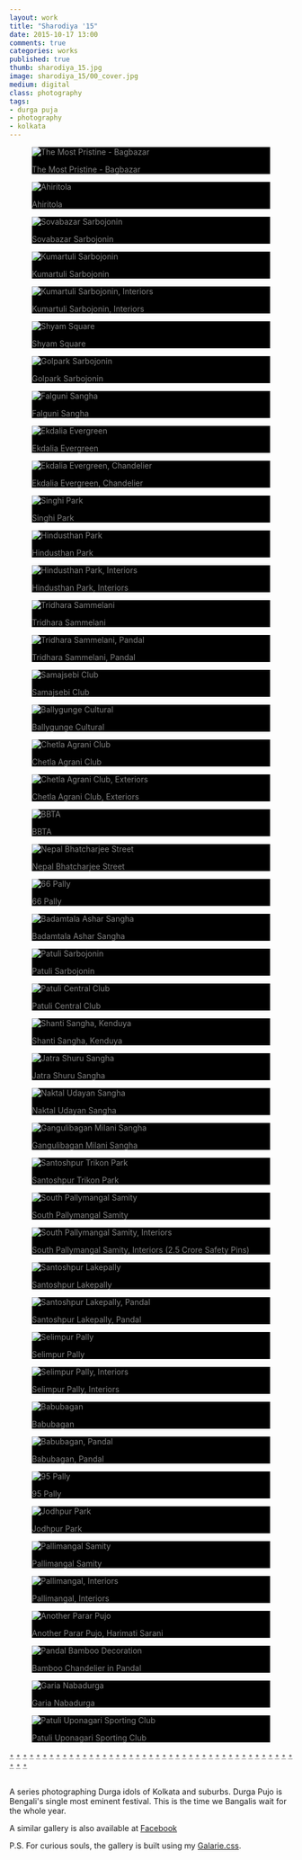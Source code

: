 ```yaml
---
layout: work
title: "Sharodiya '15"
date: 2015-10-17 13:00
comments: true
categories: works
published: true
thumb: sharodiya_15.jpg
image: sharodiya_15/00_cover.jpg
medium: digital
class: photography
tags:
- durga puja
- photography
- kolkata
---
```


<div class="galarie autoplay items-46">

  <div id="item-1" class="control-operator"></div>
  <div id="item-2" class="control-operator"></div>
  <div id="item-3" class="control-operator"></div>
  <div id="item-4" class="control-operator"></div>
  <div id="item-5" class="control-operator"></div>
  <div id="item-6" class="control-operator"></div>
  <div id="item-7" class="control-operator"></div>
  <div id="item-8" class="control-operator"></div>
  <div id="item-9" class="control-operator"></div>
  <div id="item-10" class="control-operator"></div>
  <div id="item-11" class="control-operator"></div>
  <div id="item-12" class="control-operator"></div>
  <div id="item-13" class="control-operator"></div>
  <div id="item-14" class="control-operator"></div>
  <div id="item-15" class="control-operator"></div>
  <div id="item-16" class="control-operator"></div>
  <div id="item-17" class="control-operator"></div>
  <div id="item-18" class="control-operator"></div>
  <div id="item-19" class="control-operator"></div>
  <div id="item-20" class="control-operator"></div>
  <div id="item-21" class="control-operator"></div>
  <div id="item-22" class="control-operator"></div>
  <div id="item-23" class="control-operator"></div>
  <div id="item-24" class="control-operator"></div>
  <div id="item-25" class="control-operator"></div>
  <div id="item-26" class="control-operator"></div>
  <div id="item-27" class="control-operator"></div>
  <div id="item-28" class="control-operator"></div>
  <div id="item-29" class="control-operator"></div>
  <div id="item-30" class="control-operator"></div>
  <div id="item-31" class="control-operator"></div>
  <div id="item-32" class="control-operator"></div>
  <div id="item-33" class="control-operator"></div>
  <div id="item-34" class="control-operator"></div>
  <div id="item-35" class="control-operator"></div>
  <div id="item-36" class="control-operator"></div>
  <div id="item-37" class="control-operator"></div>
  <div id="item-38" class="control-operator"></div>
  <div id="item-39" class="control-operator"></div>
  <div id="item-40" class="control-operator"></div>
  <div id="item-41" class="control-operator"></div>
  <div id="item-42" class="control-operator"></div>
  <div id="item-43" class="control-operator"></div>
  <div id="item-44" class="control-operator"></div>
  <div id="item-45" class="control-operator"></div>
  <div id="item-46" class="control-operator"></div>

  <figure class="item" style="background-color: black;color: grey;">
    <img src="/images/works/sharodiya_15/46_bagbazaar.jpg" alt="The Most Pristine - Bagbazar">
    <p>The Most Pristine - Bagbazar</p>
  </figure>

  <figure class="item" style="background-color: black;color: grey;">
    <img src="/images/works/sharodiya_15/45_ahiritola.jpg" alt="Ahiritola">
    <p>Ahiritola</p>
  </figure>

  <figure class="item" style="background-color: black;color: grey;">
    <img src="/images/works/sharodiya_15/44_shovabazaar_sarbojonin.jpg" alt="Sovabazar Sarbojonin">
    <p>Sovabazar Sarbojonin</p>
  </figure>

  <figure class="item" style="background-color: black;color: grey;">
    <img src="/images/works/sharodiya_15/43_kumartuli_sarbojonin.jpg" alt="Kumartuli Sarbojonin">
    <p>Kumartuli Sarbojonin</p>
  </figure>

  <figure class="item" style="background-color: black;color: grey;">
    <img src="/images/works/sharodiya_15/42_kumartuli_sarbojonin.jpg" alt="Kumartuli Sarbojonin, Interiors">
    <p>Kumartuli Sarbojonin, Interiors</p>
  </figure>

  <figure class="item" style="background-color: black;color: grey;">
    <img src="/images/works/sharodiya_15/41_shyam_square.jpg" alt="Shyam Square">
    <p>Shyam Square</p>
  </figure>

  <figure class="item" style="background-color: black;color: grey;">
    <img src="/images/works/sharodiya_15/40_golpark_sarbojonin.jpg" alt="Golpark Sarbojonin">
    <p>Golpark Sarbojonin</p>
  </figure>

  <figure class="item" style="background-color: black;color: grey;">
    <img src="/images/works/sharodiya_15/39_falguni_sangha.jpg" alt="Falguni Sangha">
    <p>Falguni Sangha</p>
  </figure>

  <figure class="item" style="background-color: black;color: grey;">
    <img src="/images/works/sharodiya_15/38_ekdalia_evergreen.jpg" alt="Ekdalia Evergreen">
    <p>Ekdalia Evergreen</p>
  </figure>

  <figure class="item" style="background-color: black;color: grey;">
    <img src="/images/works/sharodiya_15/37_ekdalia_evergreen.jpg" alt="Ekdalia Evergreen, Chandelier">
    <p>Ekdalia Evergreen, Chandelier</p>
  </figure>

  <figure class="item" style="background-color: black;color: grey;">
    <img src="/images/works/sharodiya_15/36_singhi_park.jpg" alt="Singhi Park">
    <p>Singhi Park</p>
  </figure>

  <figure class="item" style="background-color: black;color: grey;">
    <img src="/images/works/sharodiya_15/35_hindusthan_park.jpg" alt="Hindusthan Park">
    <p>Hindusthan Park</p>
  </figure>

  <figure class="item" style="background-color: black;color: grey;">
    <img src="/images/works/sharodiya_15/34_hindusthan_park.jpg" alt="Hindusthan Park, Interiors">
    <p>Hindusthan Park, Interiors</p>
  </figure>

  <figure class="item" style="background-color: black;color: grey;">
    <img src="/images/works/sharodiya_15/33_tridhara.jpg" alt="Tridhara Sammelani">
    <p>Tridhara Sammelani</p>
  </figure>

  <figure class="item" style="background-color: black;color: grey;">
    <img src="/images/works/sharodiya_15/32_tridhara.jpg" alt="Tridhara Sammelani, Pandal">
    <p>Tridhara Sammelani, Pandal</p>
  </figure>

  <figure class="item" style="background-color: black;color: grey;">
    <img src="/images/works/sharodiya_15/31_samajsebi.jpg" alt="Samajsebi Club">
    <p>Samajsebi Club</p>
  </figure>

  <figure class="item" style="background-color: black;color: grey;">
    <img src="/images/works/sharodiya_15/30_balllygunge_cultural.jpg" alt="Ballygunge Cultural">
    <p>Ballygunge Cultural</p>
  </figure>

  <figure class="item" style="background-color: black;color: grey;">
    <img src="/images/works/sharodiya_15/29_chetla_agrani.jpg" alt="Chetla Agrani Club">
    <p>Chetla Agrani Club</p>
  </figure>

  <figure class="item" style="background-color: black;color: grey;">
    <img src="/images/works/sharodiya_15/28_chetla_agrani.jpg" alt="Chetla Agrani Club, Exteriors">
    <p>Chetla Agrani Club, Exteriors</p>
  </figure>

  <figure class="item" style="background-color: black;color: grey;">
    <img src="/images/works/sharodiya_15/27_bbta.jpg" alt="BBTA">
    <p>BBTA</p>
  </figure>

  <figure class="item" style="background-color: black;color: grey;">
    <img src="/images/works/sharodiya_15/26_nepal_bhatcharjee_street.jpg" alt="Nepal Bhatcharjee Street">
    <p>Nepal Bhatcharjee Street</p>
  </figure>

  <figure class="item" style="background-color: black;color: grey;">
    <img src="/images/works/sharodiya_15/25_66_pally.jpg" alt="66 Pally">
    <p>66 Pally</p>
  </figure>

  <figure class="item" style="background-color: black;color: grey;">
    <img src="/images/works/sharodiya_15/24_badamtala_ashar_sangha.jpg" alt="Badamtala Ashar Sangha">
    <p>Badamtala Ashar Sangha</p>
  </figure>

  <figure class="item" style="background-color: black;color: grey;">
    <img src="/images/works/sharodiya_15/23_patuli_sarbojonin.jpg" alt="Patuli Sarbojonin">
    <p>Patuli Sarbojonin</p>
  </figure>

  <figure class="item" style="background-color: black;color: grey;">
    <img src="/images/works/sharodiya_15/22_patuli_central_club.jpg" alt="Patuli Central Club">
    <p>Patuli Central Club</p>
  </figure>
  
  <figure class="item" style="background-color: black;color: grey;">
    <img src="/images/works/sharodiya_15/21_kenduya_shanti_sangha.jpg" alt="Shanti Sangha, Kenduya">
    <p>Shanti Sangha, Kenduya</p>
  </figure>

  <figure class="item" style="background-color: black;color: grey;">
    <img src="/images/works/sharodiya_15/20_jatra_shuru_sangha.jpg" alt="Jatra Shuru Sangha">
    <p>Jatra Shuru Sangha</p>
  </figure>

  <figure class="item" style="background-color: black;color: grey;">
    <img src="/images/works/sharodiya_15/19_naktala_udayan_sangha.jpg" alt="Naktal Udayan Sangha">
    <p>Naktal Udayan Sangha</p>
  </figure>

  <figure class="item" style="background-color: black;color: grey;">
    <img src="/images/works/sharodiya_15/18_gangulibagan_milani_sangha.jpg" alt="Gangulibagan Milani Sangha">
    <p>Gangulibagan Milani Sangha</p>
  </figure>

  <figure class="item" style="background-color: black;color: grey;">
    <img src="/images/works/sharodiya_15/17_santoshpur_trikon_park.jpg" alt="Santoshpur Trikon Park">
    <p>Santoshpur Trikon Park</p>
  </figure>

  <figure class="item" style="background-color: black;color: grey;">
    <img src="/images/works/sharodiya_15/16_south_pallymangal_samity.jpg" alt="South Pallymangal Samity">
    <p>South Pallymangal Samity</p>
  </figure>

  <figure class="item" style="background-color: black;color: grey;">
    <img src="/images/works/sharodiya_15/15_south_pallymangal_samity.jpg" alt="South Pallymangal Samity, Interiors">
    <p>South Pallymangal Samity, Interiors (2.5 Crore Safety Pins)</p>
  </figure>

  <figure class="item" style="background-color: black;color: grey;">
    <img src="/images/works/sharodiya_15/14_santoshpur_lakepally.jpg" alt="Santoshpur Lakepally">
    <p>Santoshpur Lakepally</p>
  </figure>

  <figure class="item" style="background-color: black;color: grey;">
    <img src="/images/works/sharodiya_15/13_santoshpur_lakepally.jpg" alt="Santoshpur Lakepally, Pandal">
    <p>Santoshpur Lakepally, Pandal</p>
  </figure>

  <figure class="item" style="background-color: black;color: grey;">
    <img src="/images/works/sharodiya_15/12_selimpur_palli.jpg" alt="Selimpur Pally">
    <p>Selimpur Pally</p>
  </figure>

  <figure class="item" style="background-color: black;color: grey;">
    <img src="/images/works/sharodiya_15/11_selimpur_palli.jpg" alt="Selimpur Pally, Interiors">
    <p>Selimpur Pally, Interiors</p>
  </figure>

  <figure class="item" style="background-color: black;color: grey;">
    <img src="/images/works/sharodiya_15/10_babubagan.jpg" alt="Babubagan">
    <p>Babubagan</p>
  </figure>

  <figure class="item" style="background-color: black;color: grey;">
    <img src="/images/works/sharodiya_15/09_babubagan.jpg" alt="Babubagan, Pandal">
    <p>Babubagan, Pandal</p>
  </figure>

  <figure class="item" style="background-color: black;color: grey;">
    <img src="/images/works/sharodiya_15/08_95_palli.jpg" alt="95 Pally">
    <p>95 Pally</p>
  </figure>

  <figure class="item" style="background-color: black;color: grey;">
    <img src="/images/works/sharodiya_15/07_jodhpur_park.jpg" alt="Jodhpur Park">
    <p>Jodhpur Park</p>
  </figure>

  <figure class="item" style="background-color: black;color: grey;">
    <img src="/images/works/sharodiya_15/06_pallimangal.jpg" alt="Pallimangal Samity">
    <p>Pallimangal Samity</p>
  </figure>

  <figure class="item" style="background-color: black;color: grey;">
    <img src="/images/works/sharodiya_15/05_pallimangal.jpg" alt="Pallimangal, Interiors">
    <p>Pallimangal, Interiors</p>
  </figure>

  <figure class="item" style="background-color: black;color: grey;">
    <img src="/images/works/sharodiya_15/04_unknown.jpg" alt="Another Parar Pujo">
    <p>Another Parar Pujo, Harimati Sarani</p>
  </figure>

  <figure class="item" style="background-color: black;color: grey;">
    <img src="/images/works/sharodiya_15/03_decoration.jpg" alt="Pandal Bamboo Decoration">
    <p>Bamboo Chandelier in Pandal</p>
  </figure>

  <figure class="item" style="background-color: black;color: grey;">
    <img src="/images/works/sharodiya_15/02_nabadurga.jpg" alt="Garia Nabadurga">
    <p>Garia Nabadurga</p>
  </figure>

  <figure class="item" style="background-color: black;color: grey;">
    <img src="/images/works/sharodiya_15/01_patuli.jpg" alt="Patuli Uponagari Sporting Club">
    <p>Patuli Uponagari Sporting Club</p>
  </figure>


  <div class="controls" style="position: relative; border-bottom:none;">
    <a href="#item-1" class="control-button" style="color:grey;border-bottom:none;">•</a>
    <a href="#item-2" class="control-button" style="color:grey;border-bottom:none;">•</a>
    <a href="#item-3" class="control-button" style="color:grey;border-bottom:none;">•</a>
    <a href="#item-4" class="control-button" style="color:grey;border-bottom:none;">•</a>
    <a href="#item-5" class="control-button" style="color:grey;border-bottom:none;">•</a>
    <a href="#item-6" class="control-button" style="color:grey;border-bottom:none;">•</a>
    <a href="#item-7" class="control-button" style="color:grey;border-bottom:none;">•</a>
    <a href="#item-8" class="control-button" style="color:grey;border-bottom:none;">•</a>
    <a href="#item-9" class="control-button" style="color:grey;border-bottom:none;">•</a>
    <a href="#item-10" class="control-button" style="color:grey;border-bottom:none;">•</a>
    <a href="#item-11" class="control-button" style="color:grey;border-bottom:none;">•</a>
    <a href="#item-12" class="control-button" style="color:grey;border-bottom:none;">•</a>
    <a href="#item-13" class="control-button" style="color:grey;border-bottom:none;">•</a>
    <a href="#item-14" class="control-button" style="color:grey;border-bottom:none;">•</a>
    <a href="#item-15" class="control-button" style="color:grey;border-bottom:none;">•</a>
    <a href="#item-16" class="control-button" style="color:grey;border-bottom:none;">•</a>
    <a href="#item-17" class="control-button" style="color:grey;border-bottom:none;">•</a>
    <a href="#item-18" class="control-button" style="color:grey;border-bottom:none;">•</a>
    <a href="#item-19" class="control-button" style="color:grey;border-bottom:none;">•</a>
    <a href="#item-20" class="control-button" style="color:grey;border-bottom:none;">•</a>
    <a href="#item-21" class="control-button" style="color:grey;border-bottom:none;">•</a>
    <a href="#item-22" class="control-button" style="color:grey;border-bottom:none;">•</a>
    <a href="#item-23" class="control-button" style="color:grey;border-bottom:none;">•</a>
    <a href="#item-24" class="control-button" style="color:grey;border-bottom:none;">•</a>
    <a href="#item-25" class="control-button" style="color:grey;border-bottom:none;">•</a>
    <a href="#item-26" class="control-button" style="color:grey;border-bottom:none;">•</a>
    <a href="#item-27" class="control-button" style="color:grey;border-bottom:none;">•</a>
    <a href="#item-28" class="control-button" style="color:grey;border-bottom:none;">•</a>
    <a href="#item-29" class="control-button" style="color:grey;border-bottom:none;">•</a>
    <a href="#item-30" class="control-button" style="color:grey;border-bottom:none;">•</a>
    <a href="#item-31" class="control-button" style="color:grey;border-bottom:none;">•</a>
    <a href="#item-32" class="control-button" style="color:grey;border-bottom:none;">•</a>
    <a href="#item-33" class="control-button" style="color:grey;border-bottom:none;">•</a>
    <a href="#item-34" class="control-button" style="color:grey;border-bottom:none;">•</a>
    <a href="#item-35" class="control-button" style="color:grey;border-bottom:none;">•</a>
    <a href="#item-36" class="control-button" style="color:grey;border-bottom:none;">•</a>
    <a href="#item-37" class="control-button" style="color:grey;border-bottom:none;">•</a>
    <a href="#item-38" class="control-button" style="color:grey;border-bottom:none;">•</a>
    <a href="#item-39" class="control-button" style="color:grey;border-bottom:none;">•</a>
    <a href="#item-40" class="control-button" style="color:grey;border-bottom:none;">•</a>
    <a href="#item-41" class="control-button" style="color:grey;border-bottom:none;">•</a>
    <a href="#item-42" class="control-button" style="color:grey;border-bottom:none;">•</a>
    <a href="#item-43" class="control-button" style="color:grey;border-bottom:none;">•</a>
    <a href="#item-44" class="control-button" style="color:grey;border-bottom:none;">•</a>
    <a href="#item-45" class="control-button" style="color:grey;border-bottom:none;">•</a>
    <a href="#item-46" class="control-button" style="color:grey;border-bottom:none;">•</a>
  </div>
</div>
<br>

A series photographing Durga idols of Kolkata and suburbs. Durga Pujo is Bengali's single most eminent festival. This is the time we Bangalis wait for the whole year.

A similar gallery is also available at <a href="https://www.facebook.com/media/set/?set=a.998974490162723.1073741841.100001505433242&type=1&l=d7bb79c78e" target="_blank">Facebook</a> 

P.S. For curious souls, the gallery is built using my [Galarie.css](http://upamanyu.in/galarie-css/).